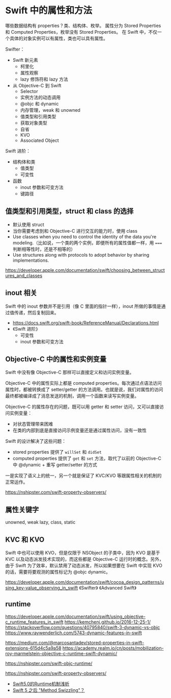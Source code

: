 # Swift 中的属性和方法




哪些数据结构有 properties？类、结构体、枚举。
属性分为 Stored Properties 和 Computed Properties，枚举没有 Stored Properties。
在 Swift 中，不仅一个具体的对象实例可以有属性，类也可以具有属性。



Swifter：
- Swift 新元素
  - 柯里化
  - 属性观察
  - lazy 修饰符和 lazy 方法
- 从 Objective-C 到 Swift
  - Selector
  - 实例方法的动态调用
  - @objc 和 dynamic
  - 内存管理，weak 和 unowned
  - 值类型和引用类型
  - 获取对象类型
  - 自省
  - KVO
  - Associated Object

Swift 进阶：
- 结构体和类
  - 值类型
  - 可变性
- 函数
  - inout 参数和可变方法
  - 键路径


## 值类型和引用类型，struct 和 class 的选择

- 默认使用 struct
- 当你需要考虑到和 Objective-C 进行交互的能力时，使用 class
- Use classes when you need to control the identity of the data you're modeling.（比如说，一个类的两个实例，即便所有的属性值都一样，用 `===` 判断相等性时，还是不相等的）
- Use structures along with protocols to adopt behavior by sharing implementations.


https://developer.apple.com/documentation/swift/choosing_between_structures_and_classes

## inout 相关

Swift 中的 inout 参数并不是引用（像 C 里面的指针一样），inout 所做的事情是通过值传递，然后复制回来。


- https://docs.swift.org/swift-book/ReferenceManual/Declarations.html
- 《Swift 进阶》
  - 可变性
  - inout 参数和可变方法




## Objective-C 中的属性和实例变量

Swift 中没有像 Objective-C 那样可以直接定义和访问实例变量。

Objective-C 中的属性实际上都是 computed properties。每次通过点语法访问属性时，都被转换成了 setter/getter 的方法调用。也就是说，我们对属性的访问最终都被编译成了消息发送的机制，调用一个函数来读写实例变量。

Objective-C 的属性存在的问题，既可以用 getter 和 setter 访问，又可以直接访问实例变量：
- 对状态管理带来困难
- 在类的内部到底是直接访问示例变量还是通过属性访问，没有一致性


Swift 的设计解决了这些问题：
- stored properties 提供了 `willSet` 和 `didSet`
- computed properties 提供了 `get` 和 `set` 方法，取代了以前的 Objective-C 中 @dynamic + 重写 getter/setter 的方式

一是实现了语义上的统一，另一个就是保证了 KVC/KVO 等跟属性相关的机制的正常运作。


https://nshipster.com/swift-property-observers/

## 属性关键字

unowned, weak
lazy, class, static

## KVC 和 KVO


Swift 中也可以使用 KVO，但是仅限于 NSObject 的子类中，因为 KVO 是基于 KVC 以及动态派发技术实现的，而这些都是 Objective-C 运行时的概念。另外，由于 Swift 为了效率，默认禁用了动态派发，所以如果想要在 Swift 中实现 KVO 的话，需要将要观测的属性标记为 @objc dynamic。



https://developer.apple.com/documentation/swift/cocoa_design_patterns/using_key-value_observing_in_swift
《Swifter》
《Advanced Swift》


## runtime

https://developer.apple.com/documentation/swift/using_objective-c_runtime_features_in_swift
https://kemchenj.github.io/2016-12-25-1/
https://stackoverflow.com/questions/40795840/swift-3-dynamic-vs-objc
https://www.raywenderlich.com/5743-dynamic-features-in-swift

https://medium.com/@marcosantadev/stored-properties-in-swift-extensions-615d4c5a9a58
https://academy.realm.io/cn/posts/mobilization-roy-marmelstein-objective-c-runtime-swift-dynamic/

https://nshipster.com/swift-objc-runtime/

https://nshipster.com/swift-property-observers/
- [Swift5.0的Runtime机制浅析](https://mp.weixin.qq.com/s/qPlg716RqtiT2PK_WqtBZQ)
- [Swift 5 之后 "Method Swizzling"？](https://mp.weixin.qq.com/s/VX7_Iqq9eAM73pIjtUVC5Q)


